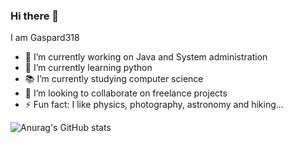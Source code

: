 ### Hi there 👋


I am Gaspard318

- 🔭 I’m currently working on Java and System administration
- 🌱 I’m currently learning python
- 📚 I’m currently studying computer science
- 👯 I’m looking to collaborate on freelance projects
- ⚡ Fun fact: I like physics, photography, astronomy and hiking...

![Anurag's GitHub stats](https://github-readme-stats.vercel.app/api?username=gaspard318&show_icons=true&theme=radical)

